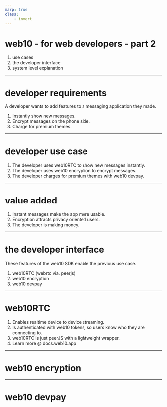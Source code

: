 ```yaml
---
marp: true
class: 
    - invert
---
```


# web10 - for web developers - part 2

1. use cases
2. the developer interface
3. system level explanation

---

# developer requirements

A developer wants to add features to a messaging application they made.
1. Instantly show new messages.
2. Encrypt messages on the phone side.
3. Charge for premium themes.


---

# developer use case

1. The developer uses web10RTC to show new messages instantly.
2. The developer uses web10 encryption to encrypt messages.
3. The developer charges for premium themes with web10 devpay.

---


# value added

1. Instant messages make the app more usable.
2. Encryption attracts privacy oriented users. 
3. The developer is making money.

---

# the developer interface

These features of the web10 SDK enable the previous use case.
1. web10RTC (webrtc via. peerjs)
2. web10 encryption
3. web10 devpay

---

# web10RTC

1. Enables realtime device to device streaming.
2. Is authenticated with web10 tokens, so users know who they are connecting to.
3. web10RTC is just peerJS with a lightweight wrapper.
4. Learn more @ docs.web10.app

---

# web10 encryption

---

# web10 devpay

